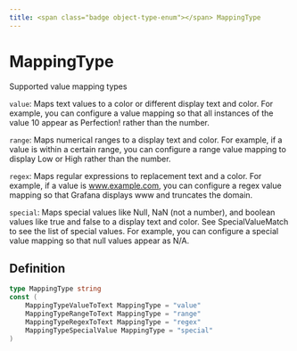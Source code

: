 ```yaml
---
title: <span class="badge object-type-enum"></span> MappingType
---
```

# <span class="badge object-type-enum"></span> MappingType

Supported value mapping types

`value`: Maps text values to a color or different display text and color. For example, you can configure a value mapping so that all instances of the value 10 appear as Perfection! rather than the number.

`range`: Maps numerical ranges to a display text and color. For example, if a value is within a certain range, you can configure a range value mapping to display Low or High rather than the number.

`regex`: Maps regular expressions to replacement text and a color. For example, if a value is www.example.com, you can configure a regex value mapping so that Grafana displays www and truncates the domain.

`special`: Maps special values like Null, NaN (not a number), and boolean values like true and false to a display text and color. See SpecialValueMatch to see the list of special values. For example, you can configure a special value mapping so that null values appear as N/A.

## Definition

```go
type MappingType string
const (
	MappingTypeValueToText MappingType = "value"
	MappingTypeRangeToText MappingType = "range"
	MappingTypeRegexToText MappingType = "regex"
	MappingTypeSpecialValue MappingType = "special"
)

```
